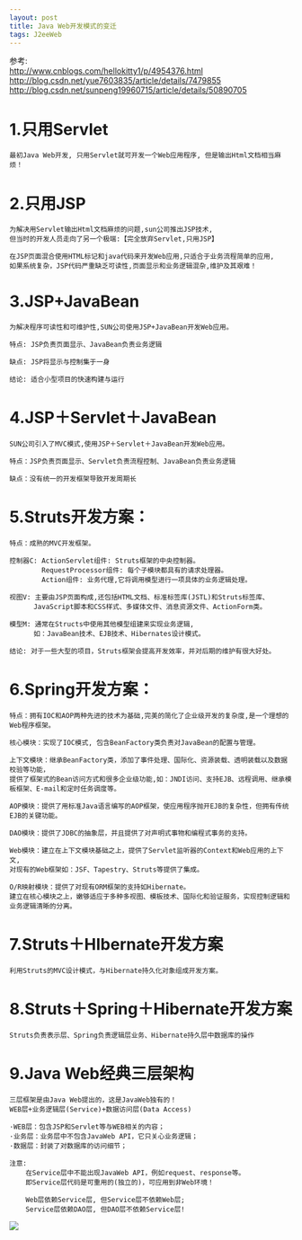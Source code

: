 ```yaml
---
layout: post
title: Java Web开发模式的变迁
tags: J2eeWeb
---
```

参考:  
	http://www.cnblogs.com/hellokitty1/p/4954376.html
	http://blog.csdn.net/yue7603835/article/details/7479855
	http://blog.csdn.net/sunpeng19960715/article/details/50890705
		
# 1.只用Servlet
	最初Java Web开发, 只用Servlet就可开发一个Web应用程序, 但是输出Html文档相当麻烦！
	
# 2.只用JSP
	为解决用Servlet输出Html文档麻烦的问题,sun公司推出JSP技术,
	但当时的开发人员走向了另一个极端:【完全放弃Servlet,只用JSP】
	
	在JSP页面混合使用HTML标记和java代码来开发Web应用,只适合于业务流程简单的应用,
	如果系统复杂，JSP代码严重缺乏可读性,页面显示和业务逻辑混杂,维护及其艰难！   

# 3.JSP+JavaBean
	为解决程序可读性和可维护性,SUN公司使用JSP+JavaBean开发Web应用。	
	
	特点: JSP负责页面显示、JavaBean负责业务逻辑
	
    缺点: JSP将显示与控制集于一身
	
	结论: 适合小型项目的快速构建与运行
	
# 4.JSP＋Servlet＋JavaBean
	SUN公司引入了MVC模式,使用JSP＋Servlet＋JavaBean开发Web应用。
	
	特点：JSP负责页面显示、Servlet负责流程控制、JavaBean负责业务逻辑
	
    缺点：没有统一的开发框架导致开发周期长

# 5.Struts开发方案：
    特点：成熟的MVC开发框架。
	
    控制器C: ActionServlet组件: Struts框架的中央控制器。
            RequestProcessor组件: 每个子模块都具有的请求处理器。
            Action组件: 业务代理,它将调用模型进行一项具体的业务逻辑处理。
			
	视图V: 主要由JSP页面构成,还包括HTML文档、标准标签库(JSTL)和Struts标签库、
		  JavaScript脚本和CSS样式、多媒体文件、消息资源文件、ActionForm类。
		  
	模型M: 通常在Structs中使用其他模型组建来实现业务逻辑,
		  如：JavaBean技术、EJB技术、Hibernates设计模式。
		  
	结论: 对于一些大型的项目，Struts框架会提高开发效率，并对后期的维护有很大好处。

# 6.Spring开发方案：
    特点：拥有IOC和AOP两种先进的技术为基础,完美的简化了企业级开发的复杂度,是一个理想的Web程序框架。
    
	核心模块：实现了IOC模式, 包含BeanFactory类负责对JavaBean的配置与管理。
	
	上下文模块：继承BeanFactory类，添加了事件处理、国际化、资源装载、透明装载以及数据校验等功能，
	提供了框架式的Bean访问方式和很多企业级功能,如：JNDI访问、支持EJB、远程调用、继承模板框架、E-mail和定时任务调度等。
			  
	AOP模块：提供了用标准Java语言编写的AOP框架，使应用程序抛开EJB的复杂性，但拥有传统EJB的关键功能。
	
	DAO模块：提供了JDBC的抽象层，并且提供了对声明式事物和编程式事务的支持。
	
	Web模块：建立在上下文模块基础之上，提供了Servlet监听器的Context和Web应用的上下文,
	对现有的Web框架如：JSF、Tapestry、Struts等提供了集成。
	
	O/R映射模块：提供了对现有ORM框架的支持如Hibernate。
	建立在核心模块之上，嫩够适应于多种多视图、模板技术、国际化和验证服务，实现控制逻辑和业务逻辑清晰的分离。

# 7.Struts＋HIbernate开发方案
    利用Struts的MVC设计模式，与Hibernate持久化对象组成开发方案。

# 8.Struts＋Spring＋Hibernate开发方案
    Struts负责表示层、Spring负责逻辑层业务、Hibernate持久层中数据库的操作

# 9.Java Web经典三层架构
	三层框架是由Java Web提出的，这是JavaWeb独有的！ 
	WEB层+业务逻辑层(Service)+数据访问层(Data Access)
	
	·WEB层：包含JSP和Servlet等与WEB相关的内容； 
	·业务层：业务层中不包含JavaWeb API，它只关心业务逻辑； 
	·数据层：封装了对数据库的访问细节；
	
	注意:
		在Service层中不能出现JavaWeb API，例如request、response等。
		即Service层代码是可重用的(独立的)，可应用到非Web环境！
		
		Web层依赖Service层, 但Service层不依赖Web层;
		Service层依赖DAO层, 但DAO层不依赖Service层!
	
	
![](http://img.blog.csdn.net/20160316002015045)